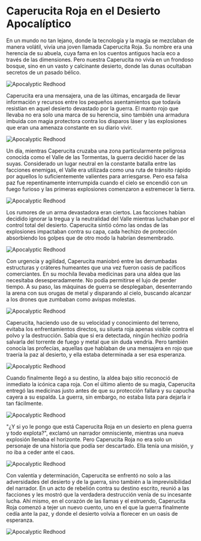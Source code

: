 # Caperucita Roja en el Desierto Apocalíptico

En un mundo no tan lejano, donde la tecnología y la magia se mezclaban de manera volátil, vivía una joven llamada Caperucita Roja. Su nombre era una herencia de su abuela, cuya fama en los cuentos antiguos hacía eco a través de las dimensiones. Pero nuestra Caperucita no vivía en un frondoso bosque, sino en un vasto y calcinante desierto, donde las dunas ocultaban secretos de un pasado bélico.

![Apocalyptic Redhood](./img/apocalyptic_redhood_1.png)

Caperucita era una mensajera, una de las últimas, encargada de llevar información y recursos entre los pequeños asentamientos que todavía resistían en aquel desierto devastado por la guerra. El manto rojo que llevaba no era solo una marca de su herencia, sino también una armadura imbuida con magia protectora contra los disparos láser y las explosiones que eran una amenaza constante en su diario vivir.

![Apocalyptic Redhood](./img/apocalyptic_redhood_2.png)

Un día, mientras Caperucita cruzaba una zona particularmente peligrosa conocida como el Valle de las Tormentas, la guerra decidió hacer de las suyas. Considerado un lugar neutral en la constante batalla entre las facciones enemigas, el Valle era utilizada como una ruta de tránsito rápido por aquellos lo suficientemente valientes para arriesgarse. Pero esa falsa paz fue repentinamente interrumpida cuando el cielo se encendió con un fuego furioso y las primeras explosiones comenzaron a estremecer la tierra.

![Apocalyptic Redhood](./img/apocalyptic_redhood_3.png)

Los rumores de un arma devastadora eran ciertos. Las facciones habían decidido ignorar la tregua y la neutralidad del Valle mientras luchaban por el control total del desierto. Caperucita sintió cómo las ondas de las explosiones impactaban contra su capa, cada hechizo de protección absorbiendo los golpes que de otro modo la habrían desmembrado.

![Apocalyptic Redhood](./img/apocalyptic_redhood_4.png)

Con urgencia y agilidad, Caperucita maniobró entre las derrumbadas estructuras y cráteres humeantes que una vez fueron oasis de pacíficos comerciantes. En su mochila llevaba medicinas para una aldea que las necesitaba desesperadamente. No podía permitirse el lujo de perder tiempo. A su paso, las máquinas de guerra se desplegaban, desenterrando la arena con sus orugas de metal y disparando al cielo, buscando alcanzar a los drones que zumbaban como avispas molestas.

![Apocalyptic Redhood](./img/apocalyptic_redhood_5.png)

Caperucita, haciendo uso de su velocidad y conocimiento del terreno, evitaba los enfrentamientos directos, su silueta roja apenas visible contra el polvo y la destrucción. Sabía que si era detectada, ningún hechizo podría salvarla del torrente de fuego y metal que sin duda vendría. Pero también conocía las profecías, aquellas que hablaban de una mensajera en rojo que traería la paz al desierto, y ella estaba determinada a ser esa esperanza.

![Apocalyptic Redhood](./img/apocalyptic_redhood_6.png)

Cuando finalmente llegó a su destino, la aldea bajo sitio reconoció de inmediato la icónica capa roja. Con el último aliento de su magia, Caperucita entregó las medicinas justo antes de que su protección fallara y su capucha cayera a su espalda. La guerra, sin embargo, no estaba lista para dejarla ir tan fácilmente.

![Apocalyptic Redhood](./img/apocalyptic_redhood_7.png)

"¿Y si yo le pongo que está Caperucita Roja en un desierto en plena guerra y todo explota?", exclamó un narrador omnisciente, mientras una nueva explosión llenaba el horizonte. Pero Caperucita Roja no era solo un personaje de una historia que podía ser descartado. Ella tenía una misión, y no iba a ceder ante el caos.

![Apocalyptic Redhood](./img/apocalyptic_redhood_8.png)

Con valentía y determinación, Caperucita se enfrentó no solo a las adversidades del desierto y de la guerra, sino también a la imprevisibilidad del narrador. En un acto de rebelión contra su destino escrito, reunió a las facciones y les mostró que la verdadera destrucción venía de su incesante lucha. Ahí mismo, en el corazón de las llamas y el estruendo, Caperucita Roja comenzó a tejer un nuevo cuento, uno en el que la guerra finalmente cedía ante la paz, y donde el desierto volvía a florecer en un oasis de esperanza.

![Apocalyptic Redhood](./img/apocalyptic_redhood_9.png)